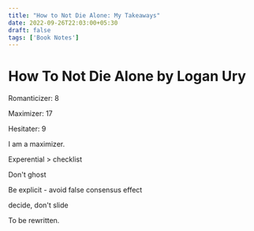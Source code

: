 ```yaml
---
title: "How to Not Die Alone: My Takeaways"
date: 2022-09-26T22:03:00+05:30
draft: false
tags: ['Book Notes']
---
```

# How To Not Die Alone by Logan Ury

Romanticizer: 8

Maximizer: 17

Hesitater: 9

I am a maximizer.

Experential > checklist

Don't ghost

Be explicit - avoid false consensus effect

decide, don't slide

To be rewritten.
